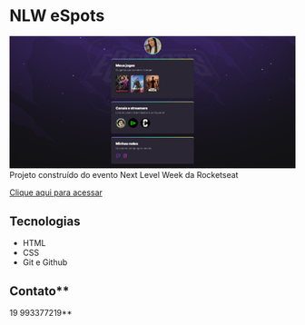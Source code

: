 # NLW eSpots

![preview](./.github/preview.png)
Projeto construído do evento
 Next Level Week da Rocketseat

[Clique aqui para acessar](https://github.com/gabrielleleitej/NLW)

 ## Tecnologias
 - HTML
 - CSS
 - Git e Github

 ## Contato**
 19 993377219**



